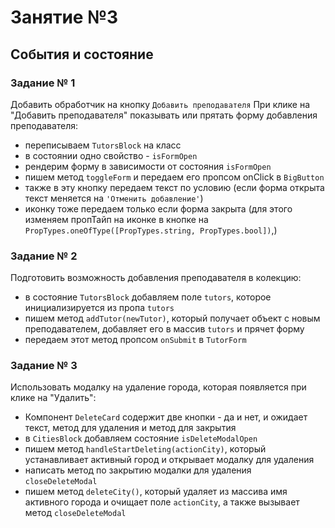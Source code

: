 # Занятие №3

## События и состояние

### Задание № 1

Добавить обработчик на кнопку `Добавить преподавателя` При клике на "Добавить
преподавателя" показывать или прятать форму добавления преподавателя:

- переписываем `TutorsBlock` на класс
- в состоянии одно свойство - `isFormOpen`
- рендерим форму в зависимости от состояния `isFormOpen`
- пишем метод `toggleForm` и передаем его пропсом onClick в `BigButton`
- также в эту кнопку передаем текст по условию (если форма открыта текст
  меняется на `'Отменить добавление'`)
- иконку тоже передаем только если форма закрыта (для этого изменяем пропТайп на
  иконке в кнопке на `PropTypes.oneOfType([PropTypes.string, PropTypes.bool])`,)

### Задание № 2

Подготовить возможность добавления преподавателя в колекцию:

- в состояние `TutorsBlock` добавляем поле `tutors`, которое инициализируется из
  пропа `tutors`
- пишем метод `addTutor(newTutor)`, который получает объект с новым
  преподавателем, добавляет его в массив `tutors` и прячет форму
- передаем этот метод пропсом `onSubmit` в `TutorForm`

### Задание № 3

Использовать модалку на удаление города, которая появляется при клике на
"Удалить":

- Компонент `DeleteCard` содержит две кнопки - да и нет, и ожидает текст, метод
  для удаления и метод для закрытия
- в `CitiesBlock` добавляем состояние `isDeleteModalOpen`
- пишем метод `handleStartDeleting(actionCity)`, который устанавливает активный
  город и открывает модалку для удаления
- написать метод по закрытию модалки для удаления `closeDeleteModal`
- пишем метод `deleteCity()`, который удаляет из массива имя активного города и
  очищает поле `actionCity`, а также вызывает метод `closeDeleteModal`
